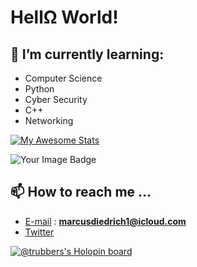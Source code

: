 # HellΩ World!

## 🧠 I’m currently learning:

- Computer Science
- Python
- Cyber Security
- C++
- Networking

[![My Awesome Stats](https://awesome-github-stats.azurewebsites.net/user-stats/TRUBDUBZ?cardType=level-alternate&theme=tokyonight&preferLogin=false)](https://git.io/awesome-stats-card)


<img src="https://tryhackme-badges.s3.amazonaws.com/trubbers.png" alt="Your Image Badge" />


## 📫 How to reach me ...
  
- [E-mail](https://protonmail.com) : **marcusdiedrich1@icloud.com** 
- [Twitter](https://twitter.com/vacluum)

[![@trubbers's Holopin board](https://holopin.me/trubbers)](https://holopin.io/@trubbers)


